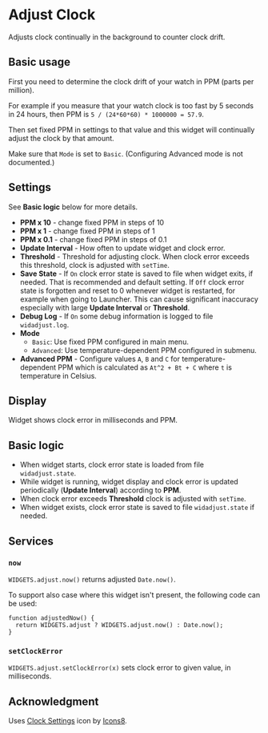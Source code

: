 # Adjust Clock

Adjusts clock continually in the background to counter clock drift.

## Basic usage

First you need to determine the clock drift of your watch in PPM (parts per million).

For example if you measure that your watch clock is too fast by 5 seconds in 24 hours,
then PPM is `5 / (24*60*60) * 1000000 = 57.9`.

Then set fixed PPM in settings to that value
and this widget will continually adjust the clock by that amount.

Make sure that `Mode` is set to `Basic`. (Configuring Advanced mode is not documented.)

## Settings

See **Basic logic** below for more details.

- **PPM x 10** - change fixed PPM in steps of 10
- **PPM x 1** - change fixed PPM in steps of 1
- **PPM x 0.1** - change fixed PPM in steps of 0.1
- **Update Interval** - How often to update widget and clock error.
- **Threshold** - Threshold for adjusting clock.
  When clock error exceeds this threshold, clock is adjusted with `setTime`.
- **Save State** - If `On` clock error state is saved to file when widget exits, if needed.
  That is recommended and default setting.
  If `Off` clock error state is forgotten and reset to 0 whenever widget is restarted,
  for example when going to Launcher. This can cause significant inaccuracy especially
  with large **Update Interval** or **Threshold**.
- **Debug Log** - If `On` some debug information is logged to file `widadjust.log`.
- **Mode**
    - `Basic`: Use fixed PPM configured in main menu.
    - `Advanced`: Use temperature-dependent PPM configured in submenu.
- **Advanced PPM** - Configure values `A`, `B` and `C` for temperature-dependent PPM
  which is calculated as `At^2 + Bt + C` where `t` is temperature in Celsius.

## Display

Widget shows clock error in milliseconds and PPM.

## Basic logic

- When widget starts, clock error state is loaded from file `widadjust.state`.
- While widget is running, widget display and clock error is updated
  periodically (**Update Interval**) according to **PPM**.
- When clock error exceeds **Threshold** clock is adjusted with `setTime`.
- When widget exists, clock error state is saved to file `widadjust.state` if needed.

## Services

### `now`

`WIDGETS.adjust.now()` returns adjusted `Date.now()`.

To support also case where this widget isn't present, the following code can be used:

```
function adjustedNow() {
  return WIDGETS.adjust ? WIDGETS.adjust.now() : Date.now();
}
```

### `setClockError`

`WIDGETS.adjust.setClockError(x)` sets clock error to given value, in milliseconds.

## Acknowledgment

Uses [Clock Settings](https://icons8.com/icon/tQvI71EfIWy3/clock-settings)
icon by [Icons8](https://icons8.com).
